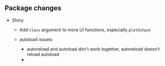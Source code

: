 ## Package changes

-   Shiny
    -   Add `class` argument to more UI functions, especially `plotOutput`

    -   autoload issues:

        -   autoreload and autoload don't work together, autoreload doesn't reload autoload
        -   
